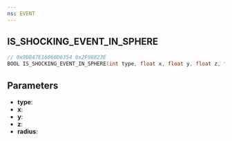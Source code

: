 ```yaml
---
ns: EVENT
---
```

## IS_SHOCKING_EVENT_IN_SPHERE

```c
// 0x9DB47E16060D6354 0x2F98823E
BOOL IS_SHOCKING_EVENT_IN_SPHERE(int type, float x, float y, float z, float radius);
```

## Parameters
* **type**:
* **x**:
* **y**:
* **z**:
* **radius**:

